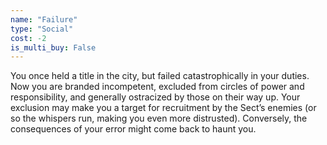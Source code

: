 ```yaml
---
name: "Failure"
type: "Social"
cost: -2
is_multi_buy: False
---
```


You once held a title in the city, but failed catastrophically in your duties. Now you are branded incompetent, excluded from circles of power and responsibility, and generally ostracized by those on their way up. Your exclusion may make you a target for recruitment by the Sect’s enemies (or so the whispers run, making you even more distrusted). Conversely, the consequences of your error might come back to haunt you.
